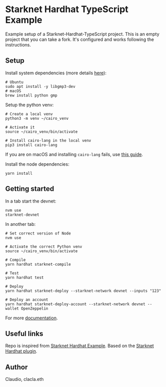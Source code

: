 # Starknet Hardhat TypeScript Example 
Example setup of a Starknet-Hardhat-TypeScript project. This is an empty project that you can take a fork. It's configured and works following the instructions. 


## Setup
Install system dependencies (more details [here](https://www.cairo-lang.org/docs/quickstart.html)):
```
# Ubuntu
sudo apt install -y libgmp3-dev
# macOS
brew install python gmp
```

Setup the python venv:
```
# Create a local venv
python3 -m venv ~/cairo_venv

# Activate it
source ~/cairo_venv/bin/activate

# Install cairo-lang in the local venv
pip3 install cairo-lang
```

If you are on macOS and installing `cairo-lang` fails, use [this guide](https://mirror.xyz/clacla.eth/obrY1Y89LjH4xrc4C0GR5OLudLpJq5dKClSsTJBOVFg).


Install the node dependencies:
```
yarn install
```


## Getting started
In a tab start the devnet:
```
nvm use
starknet-devnet
```

In another tab:
```
# Set correct version of Node
nvm use

# Activate the correct Python venv
source ~/cairo_venv/bin/activate

# Compile
yarn hardhat starknet-compile

# Test
yarn hardhat test

# Deploy
yarn hardhat starknet-deploy --starknet-network devnet --inputs "123"

# Deploy an account
yarn hardhat starknet-deploy-account --starknet-network devnet --wallet OpenZeppelin
```

For more [documentation](https://github.com/Shard-Labs/starknet-hardhat-plugin).


## Useful links
Repo is inspired from [Starknet Hardhat Example](https://github.com/Shard-Labs/starknet-hardhat-example).
Based on the [Starknet Hardhat plugin](https://github.com/Shard-Labs/starknet-hardhat-plugin).


## Author
Claudio, clacla.eth
